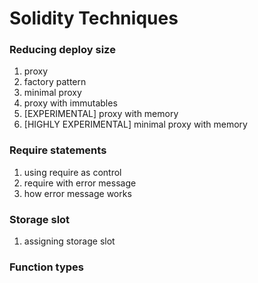 # Solidity Techniques

### Reducing deploy size

1. proxy
2. factory pattern
3. minimal proxy
4. proxy with immutables
5. [EXPERIMENTAL] proxy with memory
6. [HIGHLY EXPERIMENTAL] minimal proxy with memory

### Require statements

1. using require as control
2. require with error message
3. how error message works

### Storage slot

1. assigning storage slot

### Function types


